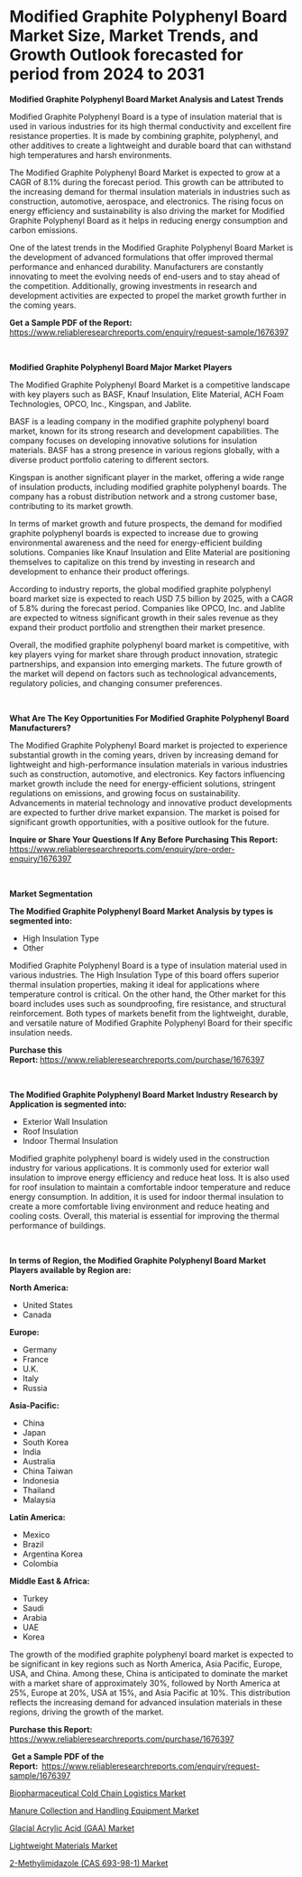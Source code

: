 <p><h1>Modified Graphite Polyphenyl Board Market Size, Market Trends, and Growth Outlook forecasted for period from 2024 to 2031</h1></p><p><strong>Modified Graphite Polyphenyl Board Market Analysis and Latest Trends</strong></p>
<p><p>Modified Graphite Polyphenyl Board is a type of insulation material that is used in various industries for its high thermal conductivity and excellent fire resistance properties. It is made by combining graphite, polyphenyl, and other additives to create a lightweight and durable board that can withstand high temperatures and harsh environments.</p><p>The Modified Graphite Polyphenyl Board Market is expected to grow at a CAGR of 8.1% during the forecast period. This growth can be attributed to the increasing demand for thermal insulation materials in industries such as construction, automotive, aerospace, and electronics. The rising focus on energy efficiency and sustainability is also driving the market for Modified Graphite Polyphenyl Board as it helps in reducing energy consumption and carbon emissions.</p><p>One of the latest trends in the Modified Graphite Polyphenyl Board Market is the development of advanced formulations that offer improved thermal performance and enhanced durability. Manufacturers are constantly innovating to meet the evolving needs of end-users and to stay ahead of the competition. Additionally, growing investments in research and development activities are expected to propel the market growth further in the coming years.</p></p>
<p><strong>Get a Sample PDF of the Report:&nbsp;</strong> <a href="https://www.reliableresearchreports.com/enquiry/request-sample/1676397">https://www.reliableresearchreports.com/enquiry/request-sample/1676397</a></p>
<p>&nbsp;</p>
<p><strong>Modified Graphite Polyphenyl Board Major Market Players</strong></p>
<p><p>The Modified Graphite Polyphenyl Board Market is a competitive landscape with key players such as BASF, Knauf Insulation, Elite Material, ACH Foam Technologies, OPCO, Inc., Kingspan, and Jablite. </p><p>BASF is a leading company in the modified graphite polyphenyl board market, known for its strong research and development capabilities. The company focuses on developing innovative solutions for insulation materials. BASF has a strong presence in various regions globally, with a diverse product portfolio catering to different sectors.</p><p>Kingspan is another significant player in the market, offering a wide range of insulation products, including modified graphite polyphenyl boards. The company has a robust distribution network and a strong customer base, contributing to its market growth.</p><p>In terms of market growth and future prospects, the demand for modified graphite polyphenyl boards is expected to increase due to growing environmental awareness and the need for energy-efficient building solutions. Companies like Knauf Insulation and Elite Material are positioning themselves to capitalize on this trend by investing in research and development to enhance their product offerings.</p><p>According to industry reports, the global modified graphite polyphenyl board market size is expected to reach USD 7.5 billion by 2025, with a CAGR of 5.8% during the forecast period. Companies like OPCO, Inc. and Jablite are expected to witness significant growth in their sales revenue as they expand their product portfolio and strengthen their market presence. </p><p>Overall, the modified graphite polyphenyl board market is competitive, with key players vying for market share through product innovation, strategic partnerships, and expansion into emerging markets. The future growth of the market will depend on factors such as technological advancements, regulatory policies, and changing consumer preferences.</p></p>
<p>&nbsp;</p>
<p><strong>What Are The Key Opportunities For Modified Graphite Polyphenyl Board Manufacturers?</strong></p>
<p><p>The Modified Graphite Polyphenyl Board market is projected to experience substantial growth in the coming years, driven by increasing demand for lightweight and high-performance insulation materials in various industries such as construction, automotive, and electronics. Key factors influencing market growth include the need for energy-efficient solutions, stringent regulations on emissions, and growing focus on sustainability. Advancements in material technology and innovative product developments are expected to further drive market expansion. The market is poised for significant growth opportunities, with a positive outlook for the future.</p></p>
<p><strong>Inquire or Share Your Questions If Any Before Purchasing This Report:</strong> <a href="https://www.reliableresearchreports.com/enquiry/pre-order-enquiry/1676397">https://www.reliableresearchreports.com/enquiry/pre-order-enquiry/1676397</a></p>
<p>&nbsp;</p>
<p><strong>Market Segmentation</strong></p>
<p><strong>The Modified Graphite Polyphenyl Board Market Analysis by types is segmented into:</strong></p>
<p><ul><li>High Insulation Type</li><li>Other</li></ul></p>
<p><p>Modified Graphite Polyphenyl Board is a type of insulation material used in various industries. The High Insulation Type of this board offers superior thermal insulation properties, making it ideal for applications where temperature control is critical. On the other hand, the Other market for this board includes uses such as soundproofing, fire resistance, and structural reinforcement. Both types of markets benefit from the lightweight, durable, and versatile nature of Modified Graphite Polyphenyl Board for their specific insulation needs.</p></p>
<p><strong>Purchase this Report:&nbsp;</strong><a href="https://www.reliableresearchreports.com/purchase/1676397">https://www.reliableresearchreports.com/purchase/1676397</a></p>
<p>&nbsp;</p>
<p><strong>The Modified Graphite Polyphenyl Board Market Industry Research by Application is segmented into:</strong></p>
<p><ul><li>Exterior Wall Insulation</li><li>Roof Insulation</li><li>Indoor Thermal Insulation</li></ul></p>
<p><p>Modified graphite polyphenyl board is widely used in the construction industry for various applications. It is commonly used for exterior wall insulation to improve energy efficiency and reduce heat loss. It is also used for roof insulation to maintain a comfortable indoor temperature and reduce energy consumption. In addition, it is used for indoor thermal insulation to create a more comfortable living environment and reduce heating and cooling costs. Overall, this material is essential for improving the thermal performance of buildings.</p></p>
<p>&nbsp;</p>
<p><strong>In terms of Region, the Modified Graphite Polyphenyl Board Market Players available by Region are:</strong></p>
<p>
    <p> <strong> North America: </strong>
        <ul>
            <li>United States</li>
            <li>Canada</li>
        </ul>
        </p> 
    <p> <strong> Europe: </strong>
        <ul>
            <li>Germany</li>
            <li>France</li>
            <li>U.K.</li>
            <li>Italy</li>
            <li>Russia</li>
        </ul>
        </p> 
    <p> <strong> Asia-Pacific: </strong>
        <ul>
            <li>China</li>
            <li>Japan</li>
            <li>South Korea</li>
            <li>India</li>
            <li>Australia</li>
            <li>China Taiwan</li>
            <li>Indonesia</li>
            <li>Thailand</li>
            <li>Malaysia</li>
        </ul>
        </p> 
    <p> <strong> Latin America: </strong>
        <ul>
            <li>Mexico</li>
            <li>Brazil</li>
            <li>Argentina Korea</li>
            <li>Colombia</li>
        </ul>
        </p> 
    <p> <strong> Middle East & Africa: </strong>
        <ul>
            <li>Turkey</li>
            <li>Saudi</li>
            <li>Arabia</li>
            <li>UAE</li>
            <li>Korea</li>
        </ul>
    </p>
    </p>
<p><p>The growth of the modified graphite polyphenyl board market is expected to be significant in key regions such as North America, Asia Pacific, Europe, USA, and China. Among these, China is anticipated to dominate the market with a market share of approximately 30%, followed by North America at 25%, Europe at 20%, USA at 15%, and Asia Pacific at 10%. This distribution reflects the increasing demand for advanced insulation materials in these regions, driving the growth of the market.</p></p>
<p><strong>Purchase this Report: </strong><a href="https://www.reliableresearchreports.com/purchase/1676397">https://www.reliableresearchreports.com/purchase/1676397</a></p>
<p>&nbsp;<strong>Get a Sample PDF of the Report:&nbsp;&nbsp;</strong><a href="https://www.reliableresearchreports.com/enquiry/request-sample/1676397">https://www.reliableresearchreports.com/enquiry/request-sample/1676397</a></p>
<p><strong></strong></p>
<p><p><a href="https://issuu.com/reportprime-2/docs/biopharmaceutical-cold-chain-logistics-market-size">Biopharmaceutical Cold Chain Logistics Market</a></p><p><a href="https://issuu.com/reportprime-2/docs/manure-collection-and-handling-equipment-market-si">Manure Collection and Handling Equipment Market</a></p><p><a href="https://github.com/joannesouthgate/Market-Research-Report-List-2/blob/main/glacial-acrylic-acid-gaa-market.md">Glacial Acrylic Acid (GAA) Market</a></p><p><a href="https://medium.com/@beauhagenes2023/lightweight-materials-market-size-market-outlook-and-market-forecast-2024-to-2031-171b6dbbf305">Lightweight Materials Market</a></p><p><a href="https://github.com/sofayahoo2023/Market-Research-Report-List-3/blob/main/2-methylimidazole-cas-693-98-1-market.md">2-Methylimidazole (CAS 693-98-1) Market</a></p></p>